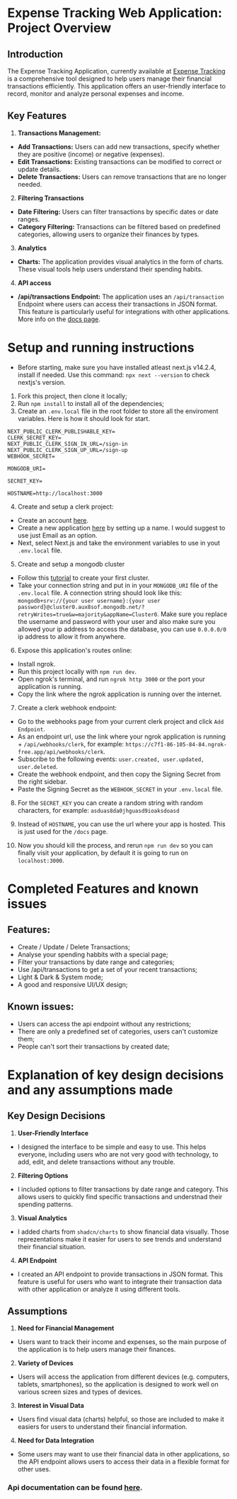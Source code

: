 # Expense Tracking Web Application: Project Overview
## Introduction
The Expense Tracking Application, currently available at [Expense Tracking](https://expense-tracking.xsenny.dev) is a comprehensive tool designed to help users manage their financial transactions efficiently. This application offers an user-friendly interface to record, monitor and analyze personal expenses and income.

## Key Features
1. **Transactions Management:**
- **Add Transactions:** Users can add new transactions, specify whether they are positive (income) or negative (expenses).
- **Edit Transactions:** Existing transactions can be modified to correct or update details.
- **Delete Transactions:** Users can remove transactions that are no longer needed.

2. **Filtering Transactions**
- **Date Filtering:** Users can filter transactions by specific dates or date ranges.
- **Category Filtering:** Transactions can be filtered based on predefined categories, allowing users to organize their finances by types.

3. **Analytics**
- **Charts:** The application provides visual analytics in the form of charts. These visual tools help users understand their spending habits.

4. **API access**
- **/api/transactions Endpoint:** The application uses an `/api/transaction` Endpoint where users can access their transactions in JSON format. This feature is particularly useful for integrations with other applications. More info on the [docs page](https://expense-tracking.xsenny.dev/docs).


# Setup and running instructions
- Before starting, make sure you have installed atleast next.js v14.2.4, install if needed. Use this command: `npx next --version` to check nextjs's version.

1. Fork this project, then clone it locally;
2. Run `npm install` to install all of the dependencies;
3. Create an `.env.local` file in the root folder to store all the enviroment variables. Here is how it should look for start.
```
NEXT_PUBLIC_CLERK_PUBLISHABLE_KEY=
CLERK_SECRET_KEY=
NEXT_PUBLIC_CLERK_SIGN_IN_URL=/sign-in
NEXT_PUBLIC_CLERK_SIGN_UP_URL=/sign-up
WEBHOOK_SECRET=

MONGODB_URI=

SECRET_KEY=

HOSTNAME=http://localhost:3000
```
4. Create and setup a clerk project:
- Create an account [here](https://dashboard.clerk.com/sign-up?redirect_url=https%3A%2F%2Fdashboard.clerk.com%2F).
- Create a new application [here](https://dashboard.clerk.com/apps/new) by setting up a name. I would suggest to use just Email as an option.
- Next, select Next.js and take the environment variables to use in yout `.env.local` file.

5. Create and setup a mongodb cluster
- Follow this [tutorial](https://www.youtube.com/watch?v=jXgJyuBeb_o) to create your first cluster.
- Take your connection string and put in in your `MONGODB_URI` file of the `.env.local` file. A connection string should look like this: `mongodb+srv://{your user username}:{your user password}@cluster0.aux8sof.mongodb.net/?retryWrites=true&w=majority&appName=Cluster0`. Make sure you replace the username and password with your user and also make sure you allowed your ip address to access the database, you can use `0.0.0.0/0` ip address to allow it from anywhere.

6. Expose this application's routes online: 
- Install ngrok.
- Run this project locally with `npm run dev`.
- Open ngrok's terminal, and run `ngrok http 3000` or the port your application is running.
- Copy the link where the ngrok application is running over the internet.

7. Create a clerk webhook endpoint:
- Go to the webhooks page from your current clerk project and click `Add Endpoint`. 
- As an endpoint url, use the link where your ngrok application is running + `/api/webhooks/clerk`, for example: `https://c7f1-86-105-84-84.ngrok-free.app/api/webhooks/clerk`.
- Subscribe to the following events: `user.created, user.updated, user.deleted`.
- Create the webhook endpoint, and then copy the Signing Secret from the right sidebar.
- Paste the Signing Secret as the `WEBHOOK_SECRET` in your `.env.local` file.

8. For the `SECRET_KEY` you can create a random string with random characters, for example: `asduas8da0jhguasd9ioaksdoasd`

9. Instead of `HOSTNAME`, you can use the url where your app is hosted. This is just used for the `/docs` page.

10. Now you should kill the process, and rerun `npm run dev` so you can finally visit your application, by default it is going to run on `localhost:3000`.

# Completed Features and known issues

## Features:
- Create / Update / Delete Transactions;
- Analyse your spending habbits with a special page;
- Filter your transactions by date range and categories;
- Use /api/transactions to get a set of your recent transactions;
- Light & Dark & System mode;
- A good and responsive UI/UX design;

## Known issues:
- Users can access the api endpoint without any restrictions;
- There are only a predefined set of categories, users can't customize them;
- People can't sort their transactions by created date;

# Explanation of key design decisions and any assumptions made

## Key Design Decisions
1. **User-Friendly Interface**
- I designed the interface to be simple and easy to use. This helps everyone, including users who are not very good with technology, to add, edit, and delete transactions without any trouble.

2. **Filtering Options**
- I included options to filter transactions by date range and category. This allows users to quickly find specific transactions and understnad their spending patterns.

3. **Visual Analytics**
- I added charts from `shadcn/charts` to show financial data visually. Those reprezentations make it easier for users to see trends and understand their financial situation.

4. **API Endpoint**
- I created an API endpoint to provide transactions in JSON format. This feature is useful for users who want to integrate their transaction data with other application or analyze it using different tools.

## Assumptions
1. **Need for Financial Management** 
- Users want to track their income and expenses, so the main purpose of the application is to help users manage their finances.

2. **Variety of Devices**
- Users will access the application from different devices (e.g. computers, tablets, smartphones), so the application is designed to work well on various screen sizes and types of devices.

3. **Interest in Visual Data**
- Users find visual data (charts) helpful, so those are included to make it easiers for users to understand their financial information.

4. **Need for Data Integration**
- Some users may want to use their financial data in other applications, so the API endpoint allows users to access their data in a flexible format for other uses.


### Api documentation can be found [here](https://expends-tracking.xsenny.dev/docs).